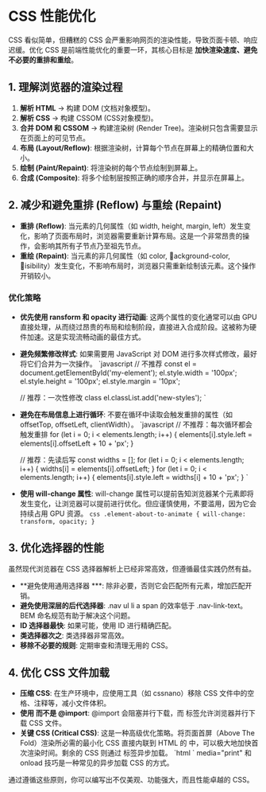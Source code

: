﻿# CSS 性能优化

CSS 看似简单，但糟糕的 CSS 会严重影响网页的渲染性能，导致页面卡顿、响应迟缓。优化 CSS 是前端性能优化的重要一环，其核心目标是 **加快渲染速度、避免不必要的重排和重绘**。

## 1. 理解浏览器的渲染过程

1.  **解析 HTML** -> 构建 DOM (文档对象模型)。
2.  **解析 CSS** -> 构建 CSSOM (CSS对象模型)。
3.  **合并 DOM 和 CSSOM** -> 构建渲染树 (Render Tree)。渲染树只包含需要显示在页面上的可见节点。
4.  **布局 (Layout/Reflow)**: 根据渲染树，计算每个节点在屏幕上的精确位置和大小。
5.  **绘制 (Paint/Repaint)**: 将渲染树的每个节点绘制到屏幕上。
6.  **合成 (Composite)**: 将多个绘制层按照正确的顺序合并，并显示在屏幕上。

## 2. 减少和避免重排 (Reflow) 与重绘 (Repaint)

- **重排 (Reflow)**: 当元素的几何属性（如 width, height, margin, left）发生变化，影响了页面布局时，浏览器需要重新计算布局。这是一个非常昂贵的操作，会影响其所有子节点乃至祖先节点。
- **重绘 (Repaint)**: 当元素的非几何属性（如 color, ackground-color, isibility）发生变化，不影响布局时，浏览器只需重新绘制该元素。这个操作开销较小。

### 优化策略

- **优先使用 	ransform 和 opacity 进行动画**:
  这两个属性的变化通常可以由 GPU 直接处理，从而绕过昂贵的布局和绘制阶段，直接进入合成阶段。这被称为硬件加速。这是实现流畅动画的最佳方式。

- **避免频繁修改样式**:
  如果需要用 JavaScript 对 DOM 进行多次样式修改，最好将它们合并为一次操作。
  `javascript
  // 不推荐
  const el = document.getElementById('my-element');
  el.style.width = '100px';
  el.style.height = '100px';
  el.style.margin = '10px';

  // 推荐：一次性修改 class
  el.classList.add('new-styles'); 
  `

- **避免在布局信息上进行循环**:
  不要在循环中读取会触发重排的属性（如 offsetTop, offsetLeft, clientWidth）。
  `javascript
  // 不推荐：每次循环都会触发重排
  for (let i = 0; i < elements.length; i++) {
    elements[i].style.left = elements[i].offsetLeft + 10 + 'px';
  }

  // 推荐：先读后写
  const widths = [];
  for (let i = 0; i < elements.length; i++) {
    widths[i] = elements[i].offsetLeft;
  }
  for (let i = 0; i < elements.length; i++) {
    elements[i].style.left = widths[i] + 10 + 'px';
  }
  `

- **使用 will-change 属性**:
  will-change 属性可以提前告知浏览器某个元素即将发生变化，让浏览器可以提前进行优化。但应谨慎使用，不要滥用，因为它会持续占用 GPU 资源。
  `css
  .element-about-to-animate {
    will-change: transform, opacity;
  }
  `

## 3. 优化选择器的性能

虽然现代浏览器在 CSS 选择器解析上已经非常高效，但遵循最佳实践仍然有益。
- **避免使用通用选择器 ***: 除非必要，否则它会匹配所有元素，增加匹配开销。
- **避免使用深层的后代选择器**: .nav ul li a span 的效率低于 .nav-link-text。BEM 命名规范有助于解决这个问题。
- **ID 选择器最快**: 如果可能，使用 ID 进行精确匹配。
- **类选择器次之**: 类选择器非常高效。
- **移除不必要的规则**: 定期审查和清理无用的 CSS。

## 4. 优化 CSS 文件加载

- **压缩 CSS**: 在生产环境中，应使用工具（如 cssnano）移除 CSS 文件中的空格、注释等，减小文件体积。
- **使用 <link> 而不是 @import**: @import 会阻塞并行下载，而 <link> 标签允许浏览器并行下载 CSS 文件。
- **关键 CSS (Critical CSS)**:
  这是一种高级优化策略。将页面首屏（Above The Fold）渲染所必需的最小化 CSS 直接内联到 HTML 的 <head> 中，可以极大地加快首次渲染时间。剩余的 CSS 则通过 <link> 标签异步加载。
  `html
  <head>
    <style>
      /* 关键 CSS */
      .header { ... }
      .hero-section { ... }
    </style>
    <link rel="stylesheet" href="styles.css" media="print" onload="this.media='all'">
    <noscript><link rel="stylesheet" href="styles.css"></noscript>
  </head>
  `
  media="print" 和 onload 技巧是一种常见的异步加载 CSS 的方式。

通过遵循这些原则，你可以编写出不仅美观、功能强大，而且性能卓越的 CSS。
